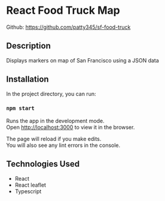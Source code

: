 # React Food Truck Map

Github: https://github.com/patty345/sf-food-truck


## Description
Displays markers on map of San Francisco using a JSON data

## Installation
In the project directory, you can run:

### `npm start`

Runs the app in the development mode.\
Open [http://localhost:3000](http://localhost:3000) to view it in the browser.

The page will reload if you make edits.\
You will also see any lint errors in the console.


## Technologies Used

- React
- React leaflet
- Typescript

